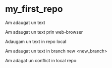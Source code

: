 ﻿# my_first_repo
Am adaugat un text

Am adaugat un text prin web-browser

Adaugam un text in repo local

Am adaugat un text in branch new <new_branch>

Am adagat un conflict in local repo
